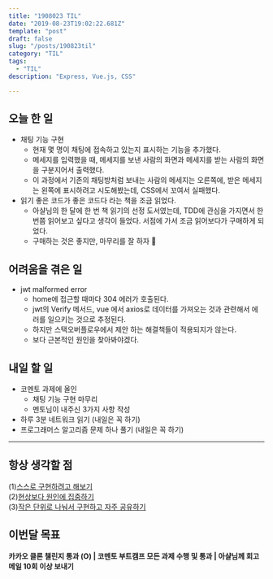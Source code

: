 ```yaml
---
title: "1908023 TIL"
date: "2019-08-23T19:02:22.681Z"
template: "post"
draft: false
slug: "/posts/190823til"
category: "TIL"
tags:
  - "TIL"
description: "Express, Vue.js, CSS"

---
```


## 오늘 한 일

- 채팅 기능 구현
  - 현재 몇 명이 채팅에 접속하고 있는지 표시하는 기능을 추가했다.
  - 메세지를 입력했을 때, 메세지를 보낸 사람의 화면과 메세지를 받는 사람의 화면을 구분지어서 출력했다.
  - 이 과정에서 기존의 채팅방처럼 보내는 사람의 메세지는 오른쪽에, 받은 메세지는 왼쪽에 표시하려고 시도해봤는데, CSS에서 꼬여서 실패했다.
- 읽기 좋은 코드가 좋은 코드다 라는 책을 조금 읽었다.
  - 아샬님의 한 달에 한 번 책 읽기의 선정 도서였는데, TDD에 관심을 가지면서 한번쯤 읽어보고 싶다고 생각이 들었다. 서점에 가서 조금 읽어보다가 구매하게 되었다.
  - 구매하는 것은 좋지만, 마무리를 잘 하자 🙂

## 어려움을 겪은 일

- jwt malformed error
  - home에 접근할 때마다 304 에러가 호출된다.
  - jwt의 Verify 메서드, vue 에서 axios로 데이터를 가져오는 것과 관련해서 에러를 일으키는 것으로 추정된다.
  - 하지만 스택오버플로우에서 제안 하는 해결책들이 적용되지가 않는다.
  - 보다 근본적인 원인을 찾아봐야겠다.

## 내일 할 일

- 코멘토 과제에 올인
  - 채팅 기능 구현 마무리
  - 멘토님이 내주신 3가지 사항 작성
- 하루 3분 네트워크 읽기 (내일은 꼭 하기)
- 프로그래머스 알고리즘 문제 하나 풀기 (내일은 꼭 하기)

------



## 항상 생각할 점

(1)<u>스스로 구현하려고 해보기</u> <br>(2)<u>현상보다 원인에 집중하기</u> <br>(3)<u>작은 단위로 나눠서 구현하고 자주 공유하기</u>



## 이번달 목표

**카카오 클론 챌린지 통과 (O) | 코멘토 부트캠프 모든 과제 수행 및 통과 | 아샬님께 회고 메일 10회 이상 보내기**

